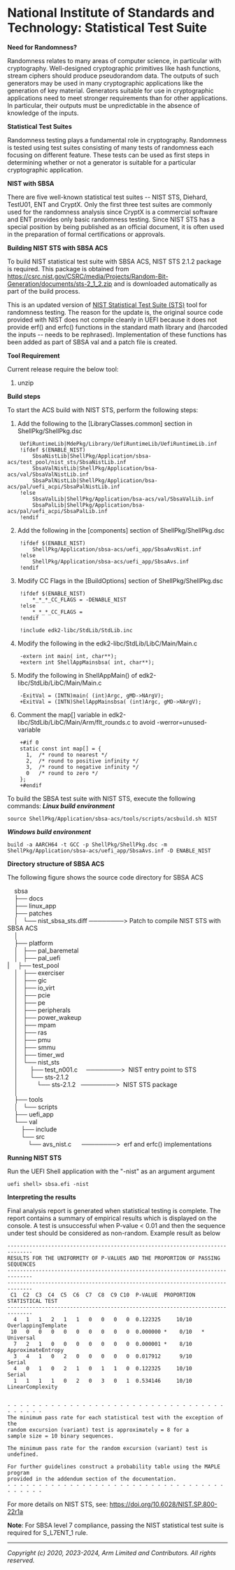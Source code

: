 # National Institute of Standards and Technology: Statistical Test Suite

**Need for Randomness?**

Randomness relates to many areas of computer science, in particular with cryptography. Well-designed cryptographic primitives like hash functions, stream ciphers should produce pseudorandom data. The outputs of such generators may be used in many cryptographic applications like the generation of key material. Generators suitable for use in cryptographic applications need to meet stronger requirements than for other applications. In particular, their outputs must be unpredictable in the absence of knowledge of the inputs.

**Statistical Test Suites**

Randomness testing plays a fundamental role in cryptography. Randomness is tested using test suites consisting of many tests of randomness each focusing on different feature. These tests can be used as first steps in determining whether or not a generator is suitable for a particular cryptographic application.

**NIST with SBSA**

There are five well-known statistical test suites -- NIST STS, Diehard, TestU01, ENT and CryptX. Only the first three test suites are commonly used for the randomness analysis since CryptX is a commercial software and ENT provides only basic randomness testing. Since NIST STS has a special position by being published as an official document, it is often used in the preparation of formal certifications or approvals.

**Building NIST STS with SBSA ACS**

To build NIST statistical test suite with SBSA ACS, NIST STS 2.1.2 package is required. This package is obtained from <https://csrc.nist.gov/CSRC/media/Projects/Random-Bit-Generation/documents/sts-2_1_2.zip>  and is downloaded automatically as part of the build process.

This is an updated version of [NIST Statistical Test Suite (STS)](http://csrc.nist.gov/groups/ST/toolkit/rng/documentation_software.html) tool for randomness testing. The reason for the update is, the original source code provided with NIST does not compile cleanly in UEFI because it does not provide erf() and erfc() functions in the standard math library and (harcoded the inputs -- needs to be rephrased). Implementation of these functions has been added as part of SBSA val and a patch file is created.

**Tool Requirement**

Current release require the below tool:

1. unzip

**Build steps**

To start the ACS build with NIST STS, perform the following steps:

1.  Add the following to the [LibraryClasses.common] section in ShellPkg/ShellPkg.dsc
```
    UefiRuntimeLib|MdePkg/Library/UefiRuntimeLib/UefiRuntimeLib.inf
    !ifdef $(ENABLE_NIST)
        SbsaNistLib|ShellPkg/Application/sbsa-acs/test_pool/nist_sts/SbsaNistLib.inf
        SbsaValNistLib|ShellPkg/Application/bsa-acs/val/SbsaValNistLib.inf
        SbsaPalNistLib|ShellPkg/Application/bsa-acs/pal/uefi_acpi/SbsaPalNistLib.inf
    !else
        SbsaValLib|ShellPkg/Application/bsa-acs/val/SbsaValLib.inf
        SbsaPalLib|ShellPkg/Application/bsa-acs/pal/uefi_acpi/SbsaPalLib.inf
    !endif
```
2.  Add the following in the [components] section of ShellPkg/ShellPkg.dsc
```
    !ifdef $(ENABLE_NIST)
        ShellPkg/Application/sbsa-acs/uefi_app/SbsaAvsNist.inf
    !else
        ShellPkg/Application/sbsa-acs/uefi_app/SbsaAvs.inf
    !endif
```
3.  Modify CC Flags in the [BuildOptions] section of ShellPkg/ShellPkg.dsc
```
    !ifdef $(ENABLE_NIST)
        *_*_*_CC_FLAGS = -DENABLE_NIST
    !else
        *_*_*_CC_FLAGS =
    !endif

    !include edk2-libc/StdLib/StdLib.inc
```
4.  Modify the following in the edk2-libc/StdLib/LibC/Main/Main.c
```
    -extern int main( int, char**);
    +extern int ShellAppMainsbsa( int, char**);
```
5.  Modify the following in ShellAppMain() of edk2-libc/StdLib/LibC/Main/Main.c
```
    -ExitVal = (INTN)main( (int)Argc, gMD->NArgV);
    +ExitVal = (INTN)ShellAppMainsbsa( (int)Argc, gMD->NArgV);
```
6. Comment the map[] variable in edk2-libc/StdLib/LibC/Main/Arm/flt_rounds.c to avoid -werror=unused-variable
```
    +#if 0
    static const int map[] = {
      1,  /* round to nearest */
      2,  /* round to positive infinity */
      3,  /* round to negative infinity */
      0   /* round to zero */
    };
    +#endif
```


To build the SBSA test suite with NIST STS, execute the following commands:
***Linux build environment***
```
source ShellPkg/Application/sbsa-acs/tools/scripts/acsbuild.sh NIST
```

***Windows build environment***
```
build -a AARCH64 -t GCC -p ShellPkg/ShellPkg.dsc -m ShellPkg/Application/sbsa-acs/uefi_app/SbsaAvs.inf -D ENABLE_NIST
```

**Directory structure of SBSA ACS**

The following figure shows the source code directory for SBSA ACS

    sbsa<br/>
    ├── docs<br/>
    ├── linux_app<br/>
    ├── patches<br/>
    │   └── nist_sbsa_sts.diff  ────────> Patch to compile NIST STS with SBSA ACS<br/>
    │<br/>
    ├── platform<br/>
    │   ├── pal_baremetal<br/>
    │   ├── pal_uefi<br/>
    |
    ├── test_pool<br/>
    │   ├── exerciser<br/>
    │   ├── gic<br/>
    │   ├── io_virt<br/>
    │   ├── pcie<br/>
    │   ├── pe<br/>
    │   ├── peripherals<br/>
    │   ├── power_wakeup<br/>
    │   ├── mpam<br/>
    │   ├── ras<br/>
    │   ├── pmu<br/>
    │   ├── smmu<br/>
    │   ├── timer_wd<br/>
    │   └── nist_sts<br/>
    │       ├── test_n001.c     ────────>  NIST entry point to STS<br/>
    │       └── sts-2.1.2<br/>
    │           └── sts-2.1.2   ────────>  NIST STS package<br/>
    │<br/>
    ├── tools<br/>
    │   └── scripts<br/>
    ├── uefi_app<br/>
    └── val<br/>
        ├── include<br/>
        └── src<br/>
            └── avs_nist.c      ────────>  erf and erfc() implementations<br/>

**Running NIST STS**

Run the UEFI Shell application with the "-nist" as an argument argument

    uefi shell> sbsa.efi -nist

**Interpreting the results**

Final analysis report is generated when statistical testing is complete. The report contains a summary of empirical results which is displayed on the console. A test is unsuccessful when P-value < 0.01 and then the sequence under test should be considered as non-random. Example result as below

    ------------------------------------------------------------------------------
    RESULTS FOR THE UNIFORMITY OF P-VALUES AND THE PROPORTION OF PASSING SEQUENCES
    ------------------------------------------------------------------------------
    ------------------------------------------------------------------------------
     C1  C2  C3  C4  C5  C6  C7  C8  C9 C10  P-VALUE  PROPORTION  STATISTICAL TEST
    ------------------------------------------------------------------------------
      4   1   1   2   1   1   0   0   0   0  0.122325     10/10      OverlappingTemplate
     10   0   0   0   0   0   0   0   0   0  0.000000 *    0/10   *  Universal
      7   2   1   0   0   0   0   0   0   0  0.000001 *    8/10      ApproximateEntropy
      3   4   1   0   2   0   0   0   0   0  0.017912      9/10      Serial
      4   0   1   0   2   1   0   1   1   0  0.122325     10/10      Serial
      1   1   1   1   0   2   0   3   0   1  0.534146     10/10      LinearComplexity


    - - - - - - - - - - - - - - - - - - - - - - - - - - - - - - - - - - - - - - - - -
    The minimum pass rate for each statistical test with the exception of the
    random excursion (variant) test is approximately = 8 for a
    sample size = 10 binary sequences.

    The minimum pass rate for the random excursion (variant) test is undefined.

    For further guidelines construct a probability table using the MAPLE program
    provided in the addendum section of the documentation.
    - - - - - - - - - - - - - - - - - - - - - - - - - - - - - - - - - - - - - - - - -


For more details on NIST STS, see: <https://doi.org/10.6028/NIST.SP.800-22r1a>

**Note**: For SBSA level 7 compliance, passing the NIST statistical test suite is required for S_L7ENT_1 rule.

--------------

*Copyright (c) 2020, 2023-2024, Arm Limited and Contributors. All rights reserved.*

